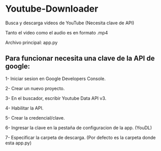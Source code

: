 # Youtube-Downloader

Busca y descarga videos de YouTube (Necesita clave de API)

Tanto el video como el audio es en formato .mp4

Archivo principal: app.py

## Para funcionar necesita una clave de la API de google:

1- Iniciar sesion en Google Developers Console.

2- Crear un nuevo proyecto.

3- En el buscador, escribir Youtube Data API v3.

4- Habilitar la API.

5- Crear la credencial/clave.

6- Ingresar la clave en la pestaña de configuracion de la app. (YouDL)

7- Especificar la carpeta de descarga. (Por defecto es la carpeta donde esta app.py)
